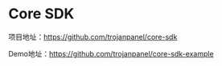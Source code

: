 # Core SDK

项目地址：https://github.com/trojanpanel/core-sdk

Demo地址：https://github.com/trojanpanel/core-sdk-example